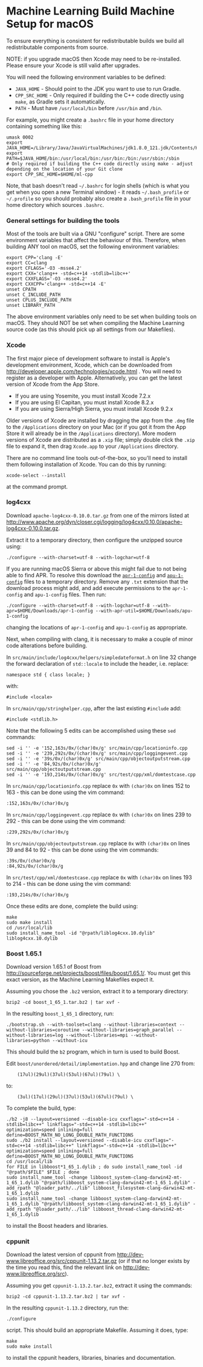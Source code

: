 # Machine Learning Build Machine Setup for macOS

To ensure everything is consistent for redistributable builds we build all redistributable components from source.

NOTE: if you upgrade macOS then Xcode may need to be re-installed. Please ensure your Xcode is still valid after upgrades.

You will need the following environment variables to be defined:

- `JAVA_HOME` - Should point to the JDK you want to use to run Gradle.
- `CPP_SRC_HOME` - Only required if building the C++ code directly using `make`, as Gradle sets it automatically.
- `PATH` - Must have `/usr/local/bin` before `/usr/bin` and `/bin`.

For example, you might create a `.bashrc` file in your home directory containing something like this:

```
umask 0002
export JAVA_HOME=/Library/Java/JavaVirtualMachines/jdk1.8.0_121.jdk/Contents/Home
export PATH=$JAVA_HOME/bin:/usr/local/bin:/usr/bin:/bin:/usr/sbin:/sbin
# Only required if building the C++ code directly using make - adjust depending on the location of your Git clone
export CPP_SRC_HOME=$HOME/ml-cpp
```

Note, that bash doesn't read `~/.bashrc` for login shells (which is what you get when you open a new Terminal window) - it reads `~/.bash_profile` or `~/.profile` so you should probably also create a `.bash_profile` file in your home directory which sources `.bashrc`.

### General settings for building the tools

Most of the tools are built via a GNU "configure" script. There are some environment variables that affect the behaviour of this. Therefore, when building ANY tool on macOS, set the following environment variables:

```
export CPP='clang -E'
export CC=clang
export CFLAGS='-O3 -msse4.2'
export CXX='clang++ -std=c++14 -stdlib=libc++'
export CXXFLAGS='-O3 -msse4.2'
export CXXCPP='clang++ -std=c++14 -E'
unset CPATH
unset C_INCLUDE_PATH
unset CPLUS_INCLUDE_PATH
unset LIBRARY_PATH
```

The above environment variables only need to be set when building tools on macOS. They should NOT be set when compiling the Machine Learning source code (as this should pick up all settings from our Makefiles).

### Xcode

The first major piece of development software to install is Apple's development environment, Xcode, which can be downloaded from <http://developer.apple.com/technologies/xcode.html> . You will need to register as a developer with Apple. Alternatively, you can get the latest version of Xcode from the App Store.

- If you are using Yosemite, you must install Xcode 7.2.x
- If you are using El Capitan, you must install Xcode 8.2.x
- If you are using Sierra/High Sierra, you must install Xcode 9.2.x

Older versions of Xcode are installed by dragging the app from the `.dmg` file to the `/Applications` directory on your Mac (or if you got it from the App Store it will already be in the `/Applications` directory). More modern versions of Xcode are distributed as a `.xip` file; simply double click the `.xip` file to expand it, then drag `Xcode.app` to your `/Applications` directory.

There are no command line tools out-of-the-box, so you'll need to install them following installation of Xcode. You can do this by running:

```
xcode-select --install
```

at the command prompt.

### log4cxx

Download `apache-log4cxx-0.10.0.tar.gz` from one of the mirrors listed at <http://www.apache.org/dyn/closer.cgi/logging/log4cxx/0.10.0/apache-log4cxx-0.10.0.tar.gz>.

Extract it to a temporary directory, then configure the unzipped source using:

```
./configure --with-charset=utf-8 --with-logchar=utf-8
```

If you are running macOS Sierra or above this might fail due to not being able to find APR. To resolve this download the [`apr-1-config`](https://github.com/elastic/ml-cpp/files/1747602/apr-1-config.txt) and [`apu-1-config`](https://github.com/elastic/ml-cpp/files/1747599/apu-1-config.txt) files to a temporary directory.  Remove any `.txt` extension that the download process might add, and add execute permissions to the `apr-1-config` and `apu-1-config` files.  Then run:

```
./configure --with-charset=utf-8 --with-logchar=utf-8 --with-apr=$HOME/Downloads/apr-1-config --with-apr-util=$HOME/Downloads/apu-1-config
```

changing the locations of `apr-1-config` and `apu-1-config` as appropriate.

Next, when compiling with clang, it is necessary to make a couple of minor code alterations before building.

In `src/main/include/log4cxx/helpers/simpledateformat.h` on line 32 change the forward declaration of `std::locale` to include the header, i.e. replace:

```
namespace std { class locale; }
```

with:

```
#include <locale>
```

In `src/main/cpp/stringhelper.cpp`, after the last existing `#include` add:

```
#include <stdlib.h>
```

Note that the following 5 edits can be accomplished using these `sed` commands:

```
sed -i '' -e '152,163s/0x/(char)0x/g' src/main/cpp/locationinfo.cpp
sed -i '' -e '239,292s/0x/(char)0x/g' src/main/cpp/loggingevent.cpp
sed -i '' -e '39s/0x/(char)0x/g' src/main/cpp/objectoutputstream.cpp
sed -i '' -e '84,92s/0x/(char)0x/g' src/main/cpp/objectoutputstream.cpp
sed -i '' -e '193,214s/0x/(char)0x/g' src/test/cpp/xml/domtestcase.cpp
```

In `src/main/cpp/locationinfo.cpp` replace `0x` with `(char)0x` on lines 152 to 163 - this can be done using the vim command:

```
:152,163s/0x/(char)0x/g
```

In `src/main/cpp/loggingevent.cpp` replace `0x` with `(char)0x` on lines 239 to 292 - this can be done using the vim command:

```
:239,292s/0x/(char)0x/g
```

In `src/main/cpp/objectoutputstream.cpp` replace `0x` with `(char)0x` on lines 39 and 84 to 92 - this can be done using the vim commands:

```
:39s/0x/(char)0x/g
:84,92s/0x/(char)0x/g
```

In `src/test/cpp/xml/domtestcase.cpp` replace `0x` with `(char)0x` on lines 193 to 214 - this can be done using the vim command:

```
:193,214s/0x/(char)0x/g
```

Once these edits are done, complete the build using:

```
make
sudo make install
cd /usr/local/lib
sudo install_name_tool -id "@rpath/liblog4cxx.10.dylib" liblog4cxx.10.dylib
```

### Boost 1.65.1

Download version 1.65.1 of Boost from <http://sourceforge.net/projects/boost/files/boost/1.65.1/>. You must get this exact version, as the Machine Learning Makefiles expect it.

Assuming you chose the `.bz2` version, extract it to a temporary directory:

```
bzip2 -cd boost_1_65_1.tar.bz2 | tar xvf -
```

In the resulting `boost_1_65_1` directory, run:

```
./bootstrap.sh --with-toolset=clang --without-libraries=context --without-libraries=coroutine --without-libraries=graph_parallel --without-libraries=log --without-libraries=mpi --without-libraries=python --without-icu
````

This should build the `b2` program, which in turn is used to build Boost.

Edit `boost/unordered/detail/implementation.hpp` and change line 270 from:

```
    (17ul)(29ul)(37ul)(53ul)(67ul)(79ul) \
```

to:

```
    (3ul)(17ul)(29ul)(37ul)(53ul)(67ul)(79ul) \
```

To complete the build, type:

```
./b2 -j8 --layout=versioned --disable-icu cxxflags="-std=c++14 -stdlib=libc++" linkflags="-std=c++14 -stdlib=libc++" optimization=speed inlining=full define=BOOST_MATH_NO_LONG_DOUBLE_MATH_FUNCTIONS
sudo ./b2 install --layout=versioned --disable-icu cxxflags="-std=c++14 -stdlib=libc++" linkflags="-std=c++14 -stdlib=libc++" optimization=speed inlining=full define=BOOST_MATH_NO_LONG_DOUBLE_MATH_FUNCTIONS
cd /usr/local/lib
for FILE in libboost*1_65_1.dylib ; do sudo install_name_tool -id "@rpath/$FILE" $FILE ; done
sudo install_name_tool -change libboost_system-clang-darwin42-mt-1_65_1.dylib "@rpath/libboost_system-clang-darwin42-mt-1_65_1.dylib" -add_rpath "@loader_path/../lib" libboost_filesystem-clang-darwin42-mt-1_65_1.dylib
sudo install_name_tool -change libboost_system-clang-darwin42-mt-1_65_1.dylib "@rpath/libboost_system-clang-darwin42-mt-1_65_1.dylib" -add_rpath "@loader_path/../lib" libboost_thread-clang-darwin42-mt-1_65_1.dylib
```

to install the Boost headers and libraries.

### cppunit

Download the latest version of cppunit from <http://dev-www.libreoffice.org/src/cppunit-1.13.2.tar.gz> (or if that no longer exists by the time you read this, find the relevant link on <http://dev-www.libreoffice.org/src>).

Assuming you get `cppunit-1.13.2.tar.bz2`, extract it using the commands:

```
bzip2 -cd cppunit-1.13.2.tar.bz2 | tar xvf -
```

In the resulting `cppunit-1.13.2` directory, run the:

```
./configure
```

script. This should build an appropriate Makefile. Assuming it does, type:

```
make
sudo make install
```

to install the cppunit headers, libraries, binaries and documentation.

